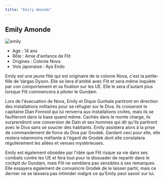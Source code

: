 ```yaml
---
title: "Emily Amonde"
---
```


Emily Amonde
------------

![emily](/images/stories/saga/gundamage/persos/emily.png)
- Age : 14 ans  
- Rôle : Amie d'enfance de Flit  
- Origines : Colonie Nova  
- Voix japonaise : Aya Endo


Emily est une jeune fille qui est originaire de la colonie Nova, c'est la petite-fille de Vargas Dyson. Elle se liera d'amitié avec Flit et sera même inquiète par con comportement et sa fixation sur les UE. Elle le sera d'autant plus lorsque Flit commencera à piloter le Gundam. 


Lors de l'évacuation de Nova, Emily et Dique Gunhale partiront en direction des installations militaires pour se réfugier sur le Diva. Ils croiseront le capitaine Dian Fonroid qui lui renverra aux installations civiles, mais ils se faufileront dans la base quand même. Cachés dans le monte charge, ils surprendront une conversion de Dain et ses hommes qui dit qu'ils partiront avec le Diva sans se soucier des habitants. Emily assistera alors à la prise de commandement de force du Diva par Grodek. Gardant ceci pour elle, elle restera néanmoins méfiante à l'égard de Grodek dont elle constatera régulièrement les allées et venues mystérieuses. 


Emily est également obsédée par l'idée que Flit risque sa vie dans ses combats contre les UE et fera tout pour le dissuader de repartir dans le cockpit du Gundam, mais Flit ne semblera pas sensibles à ses remarques. Elle essayera également de convaincre Grodek de le laisser partir, mais ce dernier ne se laissera pas intimider malgré ce qu'Emily peut savoir sur lui.  

